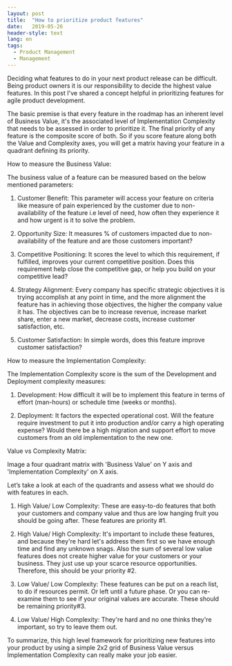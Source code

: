```yaml
---
layout: post
title:  "How to prioritize product features"
date:   2019-05-26
header-style: text
lang: en
tags:
  - Product Management
  - Management
---
```

Deciding what features to do in your next product release can be difficult. Being product owners it is our responsibility to decide the highest value features. In this post I've shared a concept helpful in prioritizing features for agile product development.

The basic premise is that every feature in the roadmap has an inherent level of Business Value, it's the associated level of Implementation Complexity that needs to be assessed in order to prioritize it. The final priority of any feature is the composite score of both. So if you score feature along both the Value and Complexity axes, you will get a matrix having your feature in a quadrant defining its priority.

How to measure the Business Value:

The business value of a feature can be measured based on the below mentioned parameters:

1. Customer Benefit: This parameter will access your feature on criteria like measure of pain experienced by the customer due to non-availability of the feature i.e level of need, how often they experience it and how urgent is it to solve the problem.

2. Opportunity Size: It measures % of customers impacted due to non-availability of the feature and are those customers important?

3. Competitive Positioning: It scores the level to which this requirement, if fulfilled, improves your current competitive position. Does this requirement help close the competitive gap, or help you build on your competitive lead?

4. Strategy Alignment: Every company has specific strategic objectives it is trying accomplish at any point in time, and the more alignment the feature has in achieving those objectives, the higher the company value it has. The objectives can be to increase revenue, increase market share, enter a new market, decrease costs, increase customer satisfaction, etc.

5. Customer Satisfaction: In simple words, does this feature improve customer satisfaction?

How to measure the Implementation Complexity:

The Implementation Complexity score is the sum of the Development and Deployment complexity measures:

1. Development: How difficult it will be to implement this feature in terms of effort (man-hours) or schedule time (weeks or months).

2. Deployment: It factors the expected operational cost. Will the feature require investment to put it into production and/or carry a high operating expense? Would there be a high migration and support effort to move customers from an old implementation to the new one.

Value vs Complexity Matrix:

Image a four quadrant matrix with 'Business Value' on Y axis and 'Implementation Complexity' on X axis.

Let’s take a look at each of the quadrants and assess what we should do with features in each.

1. High Value/ Low Complexity: These are easy-to-do features that both your customers and company value and thus are low hanging fruit you should be going after. These features are priority #1.

2. High Value/ High Complexity: It's important to include these features, and because they're hard let's address them first so we have enough time and find any unknown snags. Also the sum of several low value features does not create higher value for your customers or your business. They just use up your scarce resource opportunities. Therefore, this should be your priority #2.

3. Low Value/ Low Complexity: These features can be put on a reach list, to do if resources permit. Or left until a future phase. Or you can re-examine them to see if your original values are accurate. These should be remaining priority#3.

4. Low Value/ High Complexity: They're hard and no one thinks they're important, so try to leave them out.

To summarize, this high level framework for prioritizing new features into your product by using a simple 2x2 grid of Business Value versus Implementation Complexity can really make your job easier.
